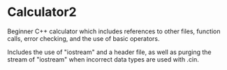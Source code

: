 # Calculator2

Beginner C++ calculator which includes references to other files, function calls, error checking, and the use of basic operators.

Includes the use of "iostream" and a header file, as well as purging the stream of "iostream" when incorrect data types are used with 
.cin.
